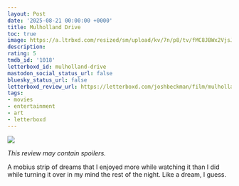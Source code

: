 ```yaml
---
layout: Post
date: '2025-08-21 00:00:00 +0000'
title: Mulholland Drive
toc: true
image: https://a.ltrbxd.com/resized/sm/upload/kv/7n/p8/tv/fMC8JBWx2VjsJ53JopAcFjqmlYv-0-600-0-900-crop.jpg?v=3d69c00608
description:
rating: 5
tmdb_id: '1018'
letterboxd_id: mulholland-drive
mastodon_social_status_url: false
bluesky_status_url: false
letterboxd_review_url: https://letterboxd.com/joshbeckman/film/mulholland-drive/
tags:
- movies
- entertainment
- art
- letterboxd
---
```


 <p><img src="https://a.ltrbxd.com/resized/sm/upload/kv/7n/p8/tv/fMC8JBWx2VjsJ53JopAcFjqmlYv-0-600-0-900-crop.jpg?v=3d69c00608"/></p> <p><em>This review may contain spoilers.</em></p> <p>A mobius strip of dreams that I enjoyed more while watching it than I did while turning it over in my mind the rest of the night. Like a dream, I guess.</p> 
